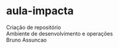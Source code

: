 # aula-impacta
Criação de repositório </br>
Ambiente de desenvolvimento e operações </br>
Bruno Assuncao </br>
